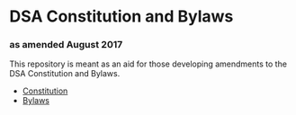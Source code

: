 # DSA Constitution and Bylaws
### as amended August 2017
This repository is meant as an aid for those developing amendments to the DSA
Constitution and Bylaws.

* [Constitution](constitution.md)
* [Bylaws](bylaws.md)
